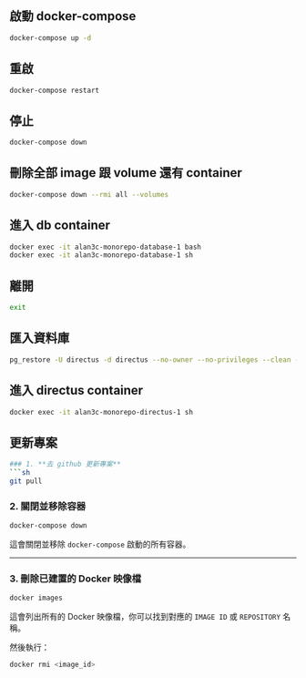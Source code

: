 ## 啟動 docker-compose
```bash
docker-compose up -d
```
## 重啟
```bash
docker-compose restart
```


## 停止
```bash
docker-compose down
```

## 刪除全部 image 跟 volume 還有 container
```bash
docker-compose down --rmi all --volumes
```

## 進入 db container
```bash
docker exec -it alan3c-monorepo-database-1 bash
docker exec -it alan3c-monorepo-database-1 sh
```


## 離開
```bash
exit
```

## 匯入資料庫
```bash
pg_restore -U directus -d directus --no-owner --no-privileges --clean --if-exists -v /tmp/20250328-alan3c.backup
```

## 進入 directus container
```bash
docker exec -it alan3c-monorepo-directus-1 sh
```


## 更新專案
```bash
### 1. **去 github 更新專案**
```sh
git pull
```
### 2. **關閉並移除容器**
```sh
docker-compose down
```
這會關閉並移除 `docker-compose` 啟動的所有容器。

---

### 3. **刪除已建置的 Docker 映像檔**
```sh
docker images
```
這會列出所有的 Docker 映像檔，你可以找到對應的 `IMAGE ID` 或 `REPOSITORY` 名稱。

然後執行：
```sh
docker rmi <image_id>
```